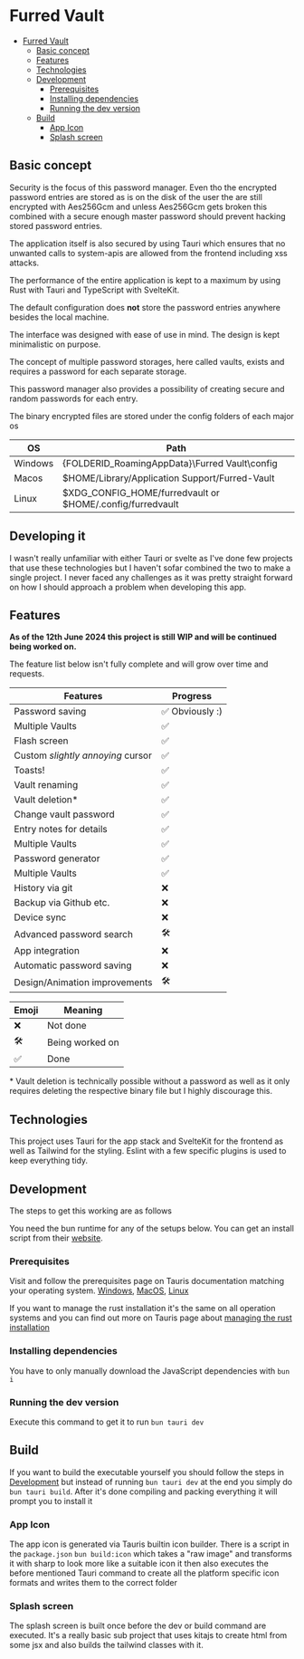 # Furred Vault

- [Furred Vault](#furred-vault)
  - [Basic concept](#basic-concept)
  - [Features](#features)
  - [Technologies](#technologies)
  - [Development](#development)
    - [Prerequisites](#prerequisites)
    - [Installing dependencies](#installing-dependencies)
    - [Running the dev version](#running-the-dev-version)
  - [Build](#build)
    - [App Icon](#app-icon)
    - [Splash screen](#splash-screen)

## Basic concept

Security is the focus of this password manager. Even tho the encrypted password entries are stored as is on the disk of the user the are still encrypted with Aes256Gcm and unless Aes256Gcm gets broken this combined with a secure enough master password should prevent hacking stored password entries.

The application itself is also secured by using Tauri which ensures that no unwanted calls to system-apis are allowed from the frontend including xss attacks.

The performance of the entire application is kept to a maximum by using Rust with Tauri and TypeScript with SvelteKit.

The default configuration does **not** store the password entries anywhere besides the local machine.

The interface was designed with ease of use in mind. The design is kept minimalistic on purpose.

The concept of multiple password storages, here called vaults, exists and requires a password for each separate storage.

This password manager also provides a possibility of creating secure and random passwords for each entry.

The binary encrypted files are stored under the config folders of each major os

| OS      | Path                                                         |
| ------- | ------------------------------------------------------------ |
| Windows | {FOLDERID_RoamingAppData}\Furred Vault\config                |
| Macos   | $HOME/Library/Application Support/Furred-Vault               |
| Linux   | $XDG_CONFIG_HOME/furredvault or    $HOME/.config/furredvault |

## Developing it

I wasn't really unfamiliar with either Tauri or svelte as I've done few projects that use these technologies but I haven't sofar combined the two to make a single project. I never faced any challenges as it was pretty straight forward on how I should approach a problem when developing this app.

## Features

**As of the 12th June 2024 this project is still WIP and will be continued being worked on.**

The feature list below isn't fully complete and will grow over time and requests.

| Features                          | Progress       |
| --------------------------------- | -------------- |
| Password saving                   | ✅ Obviously :) |
| Multiple Vaults                   | ✅              |
| Flash screen                      | ✅              |
| Custom *slightly annoying* cursor | ✅              |
| Toasts!                           | ✅              |
| Vault renaming                    | ✅              |
| Vault deletion*                   | ✅              |
| Change vault password             | ✅              |
| Entry notes for details           | ✅              |
| Multiple Vaults                   | ✅              |
| Password generator                | ✅              |
| Multiple Vaults                   | ✅              |
| History via git                   | ❌              |
| Backup via Github etc.            | ❌              |
| Device sync                       | ❌              |
| Advanced password search          | 🛠️              |
| App integration                   | ❌              |
| Automatic password saving         | ❌              |
| Design/Animation improvements     | 🛠️              |

| Emoji | Meaning         |
| ----- | --------------- |
| ❌     | Not done        |
| 🛠️     | Being worked on |
| ✅     | Done            |

\* Vault deletion is technically possible without a password as well as it only requires deleting the respective binary file but I highly discourage this.

## Technologies

This project uses Tauri for the app stack and SvelteKit for the frontend as well as Tailwind for the styling. Eslint with a few specific plugins is used to keep everything tidy.

## Development

The steps to get this working are as follows

You need the bun runtime for any of the setups below. You can get an install script from their [website](https://bun.sh/).

### Prerequisites

Visit and follow the prerequisites page on Tauris documentation matching your operating system. [Windows](https://tauri.app/v1/guides/getting-started/prerequisites#setting-up-windows), [MacOS](https://tauri.app/v1/guides/getting-started/prerequisites#setting-up-macos), [Linux](https://tauri.app/v1/guides/getting-started/prerequisites#setting-up-linux)

If you want to manage the rust installation it's the same on all operation systems and you can find out more on Tauris page about [managing the rust installation](https://tauri.app/v1/guides/getting-started/prerequisites#managing-the-rust-installation)

### Installing dependencies

You have to only manually download the JavaScript dependencies with `bun i`

### Running the dev version

Execute this command to get it to run `bun tauri dev`

## Build

If you want to build the executable yourself you should follow the steps in [Development](#development) but instead of running `bun tauri dev` at the end you simply do `bun tauri build`. After it's done compiling and packing everything it will prompt you to install it

### App Icon

The app icon is generated via Tauris builtin icon builder. There is a script in the `package.json` `bun build:icon` which takes a "raw image" and transforms it with sharp to look more like a suitable icon it then also executes the before mentioned Tauri command to create all the platform specific icon formats and writes them to the correct folder

### Splash screen

The splash screen is built once before the dev or build command are executed. It's a really basic sub project that uses kitajs to create html from some jsx and also builds the tailwind classes with it.
